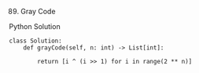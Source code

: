 89. Gray Code

Python Solution
```
class Solution:
    def grayCode(self, n: int) -> List[int]:
        
        return [i ^ (i >> 1) for i in range(2 ** n)]
```
